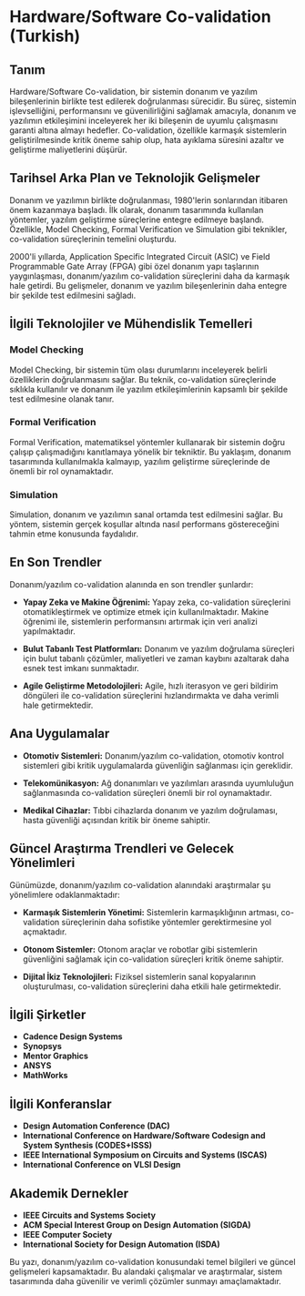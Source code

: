 # Hardware/Software Co-validation (Turkish)

## Tanım

Hardware/Software Co-validation, bir sistemin donanım ve yazılım bileşenlerinin birlikte test edilerek doğrulanması sürecidir. Bu süreç, sistemin işlevselliğini, performansını ve güvenilirliğini sağlamak amacıyla, donanım ve yazılımın etkileşimini inceleyerek her iki bileşenin de uyumlu çalışmasını garanti altına almayı hedefler. Co-validation, özellikle karmaşık sistemlerin geliştirilmesinde kritik öneme sahip olup, hata ayıklama süresini azaltır ve geliştirme maliyetlerini düşürür.

## Tarihsel Arka Plan ve Teknolojik Gelişmeler

Donanım ve yazılımın birlikte doğrulanması, 1980'lerin sonlarından itibaren önem kazanmaya başladı. İlk olarak, donanım tasarımında kullanılan yöntemler, yazılım geliştirme süreçlerine entegre edilmeye başlandı. Özellikle, Model Checking, Formal Verification ve Simulation gibi teknikler, co-validation süreçlerinin temelini oluşturdu. 

2000'li yıllarda, Application Specific Integrated Circuit (ASIC) ve Field Programmable Gate Array (FPGA) gibi özel donanım yapı taşlarının yaygınlaşması, donanım/yazılım co-validation süreçlerini daha da karmaşık hale getirdi. Bu gelişmeler, donanım ve yazılım bileşenlerinin daha entegre bir şekilde test edilmesini sağladı.

## İlgili Teknolojiler ve Mühendislik Temelleri

### Model Checking

Model Checking, bir sistemin tüm olası durumlarını inceleyerek belirli özelliklerin doğrulanmasını sağlar. Bu teknik, co-validation süreçlerinde sıklıkla kullanılır ve donanım ile yazılım etkileşimlerinin kapsamlı bir şekilde test edilmesine olanak tanır.

### Formal Verification

Formal Verification, matematiksel yöntemler kullanarak bir sistemin doğru çalışıp çalışmadığını kanıtlamaya yönelik bir tekniktir. Bu yaklaşım, donanım tasarımında kullanılmakla kalmayıp, yazılım geliştirme süreçlerinde de önemli bir rol oynamaktadır.

### Simulation

Simulation, donanım ve yazılımın sanal ortamda test edilmesini sağlar. Bu yöntem, sistemin gerçek koşullar altında nasıl performans göstereceğini tahmin etme konusunda faydalıdır.

## En Son Trendler

Donanım/yazılım co-validation alanında en son trendler şunlardır:

- **Yapay Zeka ve Makine Öğrenimi:** Yapay zeka, co-validation süreçlerini otomatikleştirmek ve optimize etmek için kullanılmaktadır. Makine öğrenimi ile, sistemlerin performansını artırmak için veri analizi yapılmaktadır.
  
- **Bulut Tabanlı Test Platformları:** Donanım ve yazılım doğrulama süreçleri için bulut tabanlı çözümler, maliyetleri ve zaman kaybını azaltarak daha esnek test imkanı sunmaktadır.

- **Agile Geliştirme Metodolojileri:** Agile, hızlı iterasyon ve geri bildirim döngüleri ile co-validation süreçlerini hızlandırmakta ve daha verimli hale getirmektedir.

## Ana Uygulamalar

- **Otomotiv Sistemleri:** Donanım/yazılım co-validation, otomotiv kontrol sistemleri gibi kritik uygulamalarda güvenliğin sağlanması için gereklidir.

- **Telekomünikasyon:** Ağ donanımları ve yazılımları arasında uyumluluğun sağlanmasında co-validation süreçleri önemli bir rol oynamaktadır.

- **Medikal Cihazlar:** Tıbbi cihazlarda donanım ve yazılım doğrulaması, hasta güvenliği açısından kritik bir öneme sahiptir.

## Güncel Araştırma Trendleri ve Gelecek Yönelimleri

Günümüzde, donanım/yazılım co-validation alanındaki araştırmalar şu yönelimlere odaklanmaktadır:

- **Karmaşık Sistemlerin Yönetimi:** Sistemlerin karmaşıklığının artması, co-validation süreçlerinin daha sofistike yöntemler gerektirmesine yol açmaktadır.

- **Otonom Sistemler:** Otonom araçlar ve robotlar gibi sistemlerin güvenliğini sağlamak için co-validation süreçleri kritik öneme sahiptir.

- **Dijital İkiz Teknolojileri:** Fiziksel sistemlerin sanal kopyalarının oluşturulması, co-validation süreçlerini daha etkili hale getirmektedir.

## İlgili Şirketler

- **Cadence Design Systems**
- **Synopsys**
- **Mentor Graphics**
- **ANSYS**
- **MathWorks**

## İlgili Konferanslar

- **Design Automation Conference (DAC)**
- **International Conference on Hardware/Software Codesign and System Synthesis (CODES+ISSS)**
- **IEEE International Symposium on Circuits and Systems (ISCAS)**
- **International Conference on VLSI Design**

## Akademik Dernekler

- **IEEE Circuits and Systems Society**
- **ACM Special Interest Group on Design Automation (SIGDA)**
- **IEEE Computer Society**
- **International Society for Design Automation (ISDA)**

Bu yazı, donanım/yazılım co-validation konusundaki temel bilgileri ve güncel gelişmeleri kapsamaktadır. Bu alandaki çalışmalar ve araştırmalar, sistem tasarımında daha güvenilir ve verimli çözümler sunmayı amaçlamaktadır.
